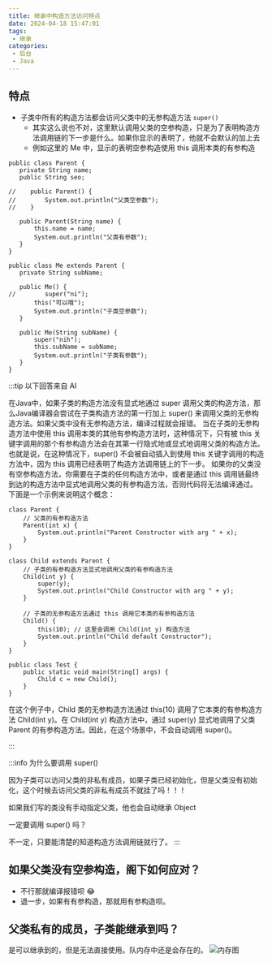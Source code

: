 ```yaml
---
title: 继承中构造方法访问特点
date: 2024-04-18 15:47:01
tags:
 - 继承
categories:
 - 后台
 - Java
---
```


## 特点
- 子类中所有的构造方法都会访问父类中的无参构造方法 ``super()``
	- 其实这么说也不对，这里默认调用父类的空参构造，只是为了表明构造方法调用链的下一步是什么。如果你显示的表明了，他就不会默认的加上去
	- 例如这里的 Me 中，显示的表明空参构造使用 this 调用本类的有参构造
 ```
public class Parent {
    private String name;
    public String seo;

//    public Parent() {
//        System.out.println("父类空参数");
//    }

    public Parent(String name) {
        this.name = name;
        System.out.println("父类有参数");
    }
}

public class Me extends Parent {
    private String subName;

    public Me() {
//        super("ni");
        this("可以哦");
        System.out.println("子类空参数");
    }

    public Me(String subName) {
        super("nih");
        this.subName = subName;
        System.out.println("子类有参数");
    }
}
 ```

	 

:::tip
以下回答来自 AI

在Java中，如果子类的构造方法没有显式地通过 super 调用父类的构造方法，那么Java编译器会尝试在子类构造方法的第一行加上 super() 来调用父类的无参构造方法。如果父类中没有无参构造方法，编译过程就会报错。
当在子类的无参构造方法中使用 this 调用本类的其他有参构造方法时，这种情况下，只有被 this 关键字调用的那个有参构造方法会在其第一行隐式地或显式地调用父类的构造方法。也就是说，在这种情况下，super() 不会被自动插入到使用 this 关键字调用的构造方法中，因为 this 调用已经表明了构造方法调用链上的下一步。
如果你的父类没有空参构造方法，你需要在子类的任何构造方法中，或者是通过 this 调用链最终到达的构造方法中显式地调用父类的有参构造方法，否则代码将无法编译通过。
下面是一个示例来说明这个概念：
```
class Parent {
    // 父类的有参构造方法
    Parent(int x) {
        System.out.println("Parent Constructor with arg " + x);
    }
}

class Child extends Parent {
    // 子类的有参构造方法显式地调用父类的有参构造方法
    Child(int y) {
        super(y);
        System.out.println("Child Constructor with arg " + y);
    }

    // 子类的无参构造方法通过 this 调用它本类的有参构造方法
    Child() {
        this(10); // 这里会调用 Child(int y) 构造方法
        System.out.println("Child default Constructor");
    }
}

public class Test {
    public static void main(String[] args) {
        Child c = new Child();
    }
}
```
在这个例子中，Child 类的无参构造方法通过 this(10) 调用了它本类的有参构造方法 Child(int y)。在 Child(int y) 构造方法中，通过 super(y) 显式地调用了父类 Parent 的有参构造方法。因此，在这个场景中，不会自动调用 super()。

:::


:::info
为什么要调用 super()

因为子类可以访问父类的非私有成员，如果子类已经初始化，但是父类没有初始化，这个时候去访问父类的非私有成员不就挂了吗！！！

如果我们写的类没有手动指定父类，他也会自动继承 Object

一定要调用 super() 吗？

不一定，只要能清楚的知道构造方法调用链就行了。 
:::

## 如果父类没有空参构造，阁下如何应对？

- 不行那就编译报错呗 😂
- 退一步，如果有有参构造，那就用有参构造呗。


## 父类私有的成员，子类能继承到吗？

是可以继承到的，但是无法直接使用。队内存中还是会存在的。
![内存图](/Java/WX20240418-173316@2x.png)
